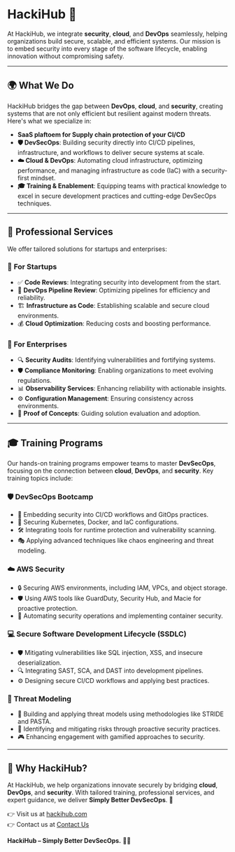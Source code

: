# HackiHub 🚀

At HackiHub, we integrate **security**, **cloud**, and **DevOps** seamlessly, helping organizations build secure, scalable, and efficient systems. Our mission is to embed security into every stage of the software lifecycle, enabling innovation without compromising safety.

---

## 🌍 What We Do

HackiHub bridges the gap between **DevOps**, **cloud**, and **security**, creating systems that are not only efficient but resilient against modern threats. Here's what we specialize in:

- **SaaS plaftoem for Supply chain protection of your CI/CD**
- **🛡️ DevSecOps**: Building security directly into CI/CD pipelines, infrastructure, and workflows to deliver secure systems at scale.
- **☁️ Cloud & DevOps**: Automating cloud infrastructure, optimizing performance, and managing infrastructure as code (IaC) with a security-first mindset.
- **🎓 Training & Enablement**: Equipping teams with practical knowledge to excel in secure development practices and cutting-edge DevSecOps techniques.

---

## 💼 Professional Services

We offer tailored solutions for startups and enterprises:

### 🌱 **For Startups**
- ✅ **Code Reviews**: Integrating security into development from the start.
- 🚀 **DevOps Pipeline Review**: Optimizing pipelines for efficiency and reliability.
- 🏗️ **Infrastructure as Code**: Establishing scalable and secure cloud environments.
- 💰 **Cloud Optimization**: Reducing costs and boosting performance.

### 🏢 **For Enterprises**
- 🔍 **Security Audits**: Identifying vulnerabilities and fortifying systems.
- 🛡️ **Compliance Monitoring**: Enabling organizations to meet evolving regulations.
- 📊 **Observability Services**: Enhancing reliability with actionable insights.
- ⚙️ **Configuration Management**: Ensuring consistency across environments.
- 🧪 **Proof of Concepts**: Guiding solution evaluation and adoption.

---

## 🎓 Training Programs

Our hands-on training programs empower teams to master **DevSecOps**, focusing on the connection between **cloud**, **DevOps**, and **security**. Key training topics include:

### 🛡️ **DevSecOps Bootcamp**
- 🔧 Embedding security into CI/CD workflows and GitOps practices.
- 🐳 Securing Kubernetes, Docker, and IaC configurations.
- 🛠️ Integrating tools for runtime protection and vulnerability scanning.
- 🎭 Applying advanced techniques like chaos engineering and threat modeling.

### ☁️ **AWS Security**
- 🔒 Securing AWS environments, including IAM, VPCs, and object storage.
- 🛡️ Using AWS tools like GuardDuty, Security Hub, and Macie for proactive protection.
- 🤖 Automating security operations and implementing container security.

### 💻 **Secure Software Development Lifecycle (SSDLC)**
- 🛡️ Mitigating vulnerabilities like SQL injection, XSS, and insecure deserialization.
- 🔍 Integrating SAST, SCA, and DAST into development pipelines.
- ⚙️ Designing secure CI/CD workflows and applying best practices.

### 🧩 **Threat Modeling**
- 🧠 Building and applying threat models using methodologies like STRIDE and PASTA.
- 🔎 Identifying and mitigating risks through proactive security practices.
- 🎮 Enhancing engagement with gamified approaches to security.

---

## 🤝 Why HackiHub?

At HackiHub, we help organizations innovate securely by bridging **cloud**, **DevOps**, and **security**. With tailored training, professional services, and expert guidance, we deliver **Simply Better DevSecOps**. 💪

👉 Visit us at [hackihub.com](https://hackihub.com)  
👉 Contact us at [Contact Us](https://hackihub.com/contact)

**HackiHub – Simply Better DevSecOps.** 🔐✨
